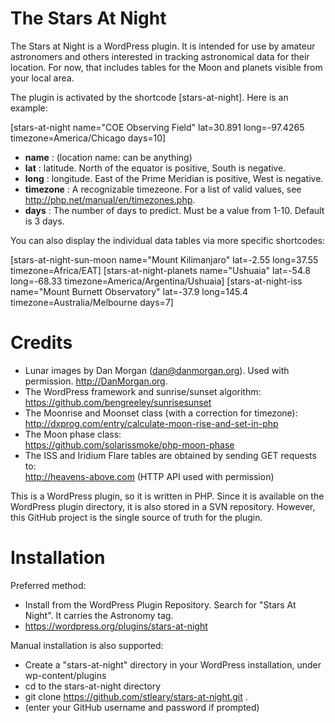 # The Stars At Night
The Stars at Night is a WordPress plugin. It is intended for use by amateur astronomers and others interested in tracking astronomical data for their location. For now, that includes tables for the Moon and planets visible from your local area. 

The plugin is activated by the shortcode \[stars-at-night\]. Here is an example:

\[stars-at-night name=\"COE Observing Field\" lat=30.891 long=-97.4265 timezone=America/Chicago days=10\]

* **name** : (location name: can be anything)
* **lat** : latitude. North of the equator is positive, South is negative. 
* **long** : longitude. East of the Prime Meridian is positive, West is negative. 
* **timezone** : A recognizable timezeone. For a list of valid values, see http://php.net/manual/en/timezones.php. 
* **days** : The number of days to predict. Must be a value from 1-10. Default is 3 days.

You can also display the individual data tables via more specific shortcodes:

\[stars-at-night-sun-moon name=\"Mount Kilimanjaro\" lat=-2.55 long=37.55 timezone=Africa/EAT\]
\[stars-at-night-planets name=\"Ushuaia\" lat=-54.8 long=-68.33 timezone=America/Argentina/Ushuaia\]
\[stars-at-night-iss name=\"Mount Burnett Observatory\" lat=-37.9 long=145.4 timezone=Australia/Melbourne days=7\]

# Credits

* Lunar images by Dan Morgan (dan@danmorgan.org). Used with permission. http://DanMorgan.org.
* The WordPress framework and sunrise/sunset algorithm:
https://github.com/bengreeley/sunrisesunset
* The Moonrise and Moonset class (with a correction for timezone): <br>
http://dxprog.com/entry/calculate-moon-rise-and-set-in-php
* The Moon phase class:<br>
https://github.com/solarissmoke/php-moon-phase 
* The ISS and Iridium Flare tables are obtained by sending GET requests to:<br>
http://heavens-above.com (HTTP API used with permission)

This is a WordPress plugin, so it is written in PHP. Since it is available on the WordPress plugin directory, it is also stored in a SVN repository. However, this GitHub project is the single source of truth for the plugin.

# Installation
Preferred method: 
* Install from the WordPress Plugin Repository. Search for "Stars At Night". It carries the Astronomy tag.
* https://wordpress.org/plugins/stars-at-night

Manual installation is also supported:
* Create a "stars-at-night" directory in your WordPress installation, under wp-content/plugins
* cd to the stars-at-night directory
* git clone https://github.com/stleary/stars-at-night.git .
* (enter your GitHub username and password if prompted)
 
